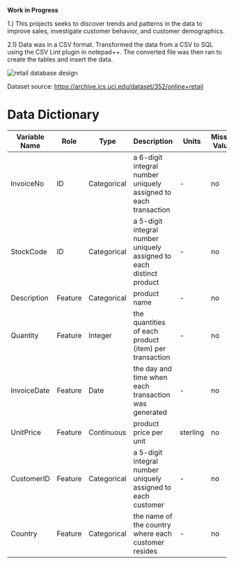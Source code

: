 
**Work in Progress**

1.) This projects seeks to discover trends and patterns in the data to improve sales, investigate customer behavior, and customer demographics.

2.1) Data was in a CSV format. Transformed the data from a CSV to SQL using the CSV Lint plugin in notepad++. The converted file was then ran to create the tables and insert the data.




![retail database design](https://github.com/user-attachments/assets/8741e0b5-126e-4ae0-b26b-233747709538)


Dataset source: https://archive.ics.uci.edu/dataset/352/online+retail

# Data Dictionary
| Variable Name | Role | Type | Description | Units | Missing Values |
| --- | --- | --- | --- | --- | --- |
| InvoiceNo | ID | Categorical | a 6-digit integral number uniquely assigned to each transaction | - | no |
| StockCode | ID | Categorical | a 5-digit integral number uniquely assigned to each distinct product | - | no |
| Description | Feature | Categorical | product name | - | no |
| Quantity | Feature | Integer | the quantities of each product (item) per transaction | - | no |
| InvoiceDate | Feature | Date | the day and time when each transaction was generated | - | no |
| UnitPrice | Feature | Continuous | product price per unit | sterling | no |
| CustomerID | Feature | Categorical | a 5-digit integral number uniquely assigned to each customer | - | no |
| Country | Feature | Categorical | the name of the country where each customer resides | - | no |
